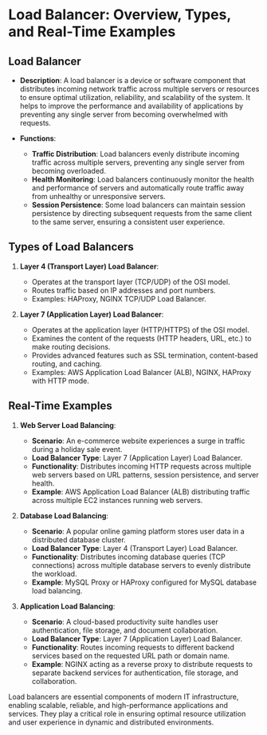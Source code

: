 # Load Balancer: Overview, Types, and Real-Time Examples

## Load Balancer

- **Description**: A load balancer is a device or software component that distributes incoming network traffic across multiple servers or resources to ensure optimal utilization, reliability, and scalability of the system. It helps to improve the performance and availability of applications by preventing any single server from becoming overwhelmed with requests.

- **Functions**:
  - **Traffic Distribution**: Load balancers evenly distribute incoming traffic across multiple servers, preventing any single server from becoming overloaded.
  - **Health Monitoring**: Load balancers continuously monitor the health and performance of servers and automatically route traffic away from unhealthy or unresponsive servers.
  - **Session Persistence**: Some load balancers can maintain session persistence by directing subsequent requests from the same client to the same server, ensuring a consistent user experience.

## Types of Load Balancers

1. **Layer 4 (Transport Layer) Load Balancer**:
   - Operates at the transport layer (TCP/UDP) of the OSI model.
   - Routes traffic based on IP addresses and port numbers.
   - Examples: HAProxy, NGINX TCP/UDP Load Balancer.

2. **Layer 7 (Application Layer) Load Balancer**:
   - Operates at the application layer (HTTP/HTTPS) of the OSI model.
   - Examines the content of the requests (HTTP headers, URL, etc.) to make routing decisions.
   - Provides advanced features such as SSL termination, content-based routing, and caching.
   - Examples: AWS Application Load Balancer (ALB), NGINX, HAProxy with HTTP mode.

## Real-Time Examples

1. **Web Server Load Balancing**:
   - **Scenario**: An e-commerce website experiences a surge in traffic during a holiday sale event.
   - **Load Balancer Type**: Layer 7 (Application Layer) Load Balancer.
   - **Functionality**: Distributes incoming HTTP requests across multiple web servers based on URL patterns, session persistence, and server health.
   - **Example**: AWS Application Load Balancer (ALB) distributing traffic across multiple EC2 instances running web servers.

2. **Database Load Balancing**:
   - **Scenario**: A popular online gaming platform stores user data in a distributed database cluster.
   - **Load Balancer Type**: Layer 4 (Transport Layer) Load Balancer.
   - **Functionality**: Distributes incoming database queries (TCP connections) across multiple database servers to evenly distribute the workload.
   - **Example**: MySQL Proxy or HAProxy configured for MySQL database load balancing.

3. **Application Load Balancing**:
   - **Scenario**: A cloud-based productivity suite handles user authentication, file storage, and document collaboration.
   - **Load Balancer Type**: Layer 7 (Application Layer) Load Balancer.
   - **Functionality**: Routes incoming requests to different backend services based on the requested URL path or domain name.
   - **Example**: NGINX acting as a reverse proxy to distribute requests to separate backend services for authentication, file storage, and collaboration.

Load balancers are essential components of modern IT infrastructure, enabling scalable, reliable, and high-performance applications and services. They play a critical role in ensuring optimal resource utilization and user experience in dynamic and distributed environments.
